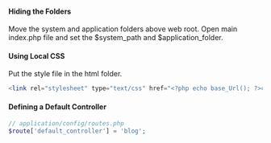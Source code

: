 #### Hiding the Folders

Move the system and application folders above web root. Open main index.php file and set the $system_path and $application_folder.


#### Using Local CSS

Put the style file in the html folder.

```php
<link rel="stylesheet" type="text/css" href="<?php echo base_Url(); ?>css/style.css">
```



#### Defining a Default Controller

```php
// application/config/routes.php
$route['default_controller'] = 'blog';
```

